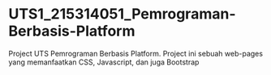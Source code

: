 # UTS1_215314051_Pemrograman-Berbasis-Platform
Project UTS Pemrograman Berbasis Platform. Project ini sebuah web-pages yang memanfaatkan CSS, Javascript, dan juga Bootstrap
